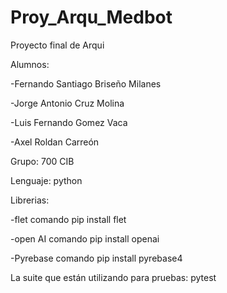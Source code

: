 # Proy_Arqu_Medbot
Proyecto final de Arqui

Alumnos:

-Fernando Santiago Briseño Milanes

-Jorge Antonio Cruz Molina

-Luis Fernando Gomez Vaca

-Axel Roldan Carreón

Grupo: 700 CIB


Lenguaje: python

Librerias: 

-flet comando pip install flet

-open AI comando pip install openai

-Pyrebase comando pip install pyrebase4


La suite que están utilizando para pruebas: pytest
